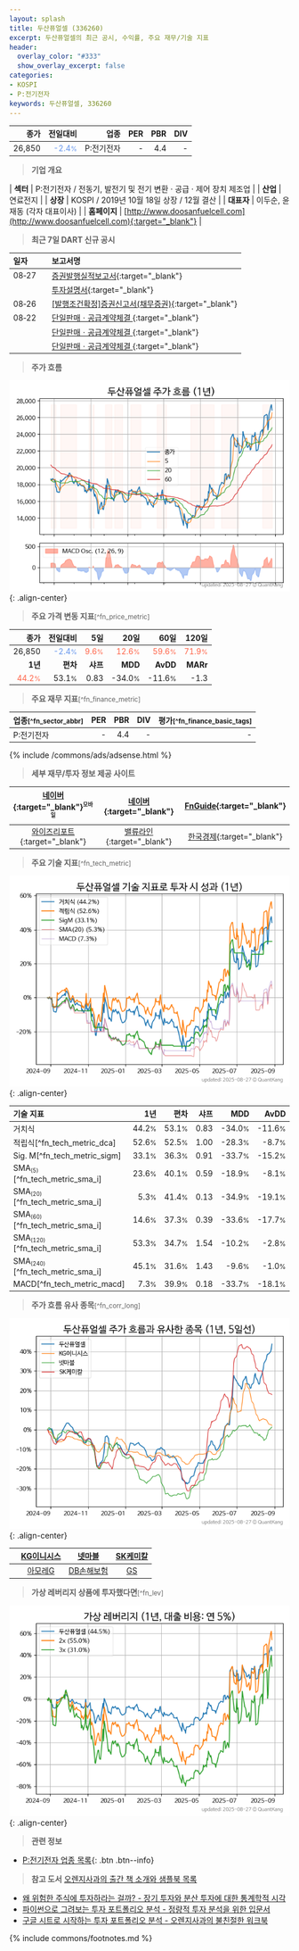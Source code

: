 ```yaml
---
layout: splash
title: 두산퓨얼셀 (336260)
excerpt: 두산퓨얼셀의 최근 공시, 수익률, 주요 재무/기술 지표
header:
  overlay_color: "#333"
  show_overlay_excerpt: false
categories:
- KOSPI
- P:전기전자
keywords: 두산퓨얼셀, 336260
---
```


| **종가** | **전일대비** | **업종** | **PER** | **PBR** | **DIV** |
| -------: | -----------: | -------: | ------: | ------: | ------: |
| 26,850 | <span style="color: cornflowerblue">-2.4<small>%</small></span> | P:전기전자 | - | 4.4 | - |

<!-- more -->


> **기업 개요**<a id="company"></a>

| <span style="white-space:nowrap;">**섹터**</span> | P:전기전자 / 전동기, 발전기 및 전기 변환 · 공급 · 제어 장치 제조업 |
| <span style="white-space:nowrap;">**산업**</span> | 연료전지 |
| <span style="white-space:nowrap;">**상장**</span> | KOSPI / 2019년 10월 18일 상장 / 12월 결산 |
| <span style="white-space:nowrap;">**대표자**</span> | 이두순, 윤재동 (각자 대표이사) |
| <span style="white-space:nowrap;">**홈페이지**</span> | [http://www.doosanfuelcell.com](http://www.doosanfuelcell.com){:target="_blank"} |


> **최근 7일 DART 신규 공시**<a id="dart"></a>

| **일자** |      | **보고서명** |
| :------- | :--- | :----------- |
| 08&#x2011;27 | | [증권발행실적보고서](https://dart.fss.or.kr/dsaf001/main.do?rcpNo=20250827000484){:target="_blank"} |
|  | | [투자설명서](https://dart.fss.or.kr/dsaf001/main.do?rcpNo=20250827000005){:target="_blank"} |
| 08&#x2011;26 | | [[발행조건확정]증권신고서(채무증권)](https://dart.fss.or.kr/dsaf001/main.do?rcpNo=20250826000501){:target="_blank"} |
| 08&#x2011;22 | | [단일판매ㆍ공급계약체결              ](https://dart.fss.or.kr/dsaf001/main.do?rcpNo=20250822800053){:target="_blank"} |
|  | | [단일판매ㆍ공급계약체결              ](https://dart.fss.or.kr/dsaf001/main.do?rcpNo=20250822800050){:target="_blank"} |
|  | | [단일판매ㆍ공급계약체결              ](https://dart.fss.or.kr/dsaf001/main.do?rcpNo=20250822800038){:target="_blank"} |


> **주가 흐름**<a id="price"></a>

![336260](/stock/images/336260.png){: .align-center}


> **주요 가격 변동 지표**<small>[^fn_price_metric]</small>

| **종가** | **전일대비** | **5일** | **20일** | **60일** | **120일** |
| -------: | -----------: | ------: | -------: | -------: | --------: |
| 26,850 | <span style="color: cornflowerblue">-2.4<small>%</small></span> | <span style="color: tomato">9.6<small>%</small></span> | <span style="color: tomato">12.6<small>%</small></span> | <span style="color: tomato">59.6<small>%</small></span> | <span style="color: tomato">71.9<small>%</small></span> |
| **1년** | **편차** | **샤프** | **MDD** | **AvDD** | **MARr** |
| <span style="color: tomato">44.2<small>%</small></span> | 53.1<small>%</small> | 0.83 | -34.0<small>%</small> | -11.6<small>%</small> | -1.3 |


> **주요 재무 지표**<small>[^fn_finance_metric]</small>

| **업종**<small>[^fn_sector_abbr]</small> | **PER** | **PBR** | **DIV** | **평가**<small>[^fn_finance_basic_tags]</small> |
| :--------------------------------------- | ------: | ------: | ------: | ----------------------------------------------: |
| P:전기전자 | - | 4.4 | - | - |



{% include /commons/ads/adsense.html %}

> **세부 재무/투자 정보 제공 사이트**

| [네이버](https://m.stock.naver.com/domestic/stock/336260/finance/summary){:target="_blank"}<sup><small>모바일</small></sup> | [네이버](https://finance.naver.com/item/coinfo.naver?code=336260){:target="_blank"} | [FnGuide](https://comp.fnguide.com/SVO2/ASP/SVD_Invest.asp?gicode=A336260&MenuYn=Y){:target="_blank"} |
| :---: | :---: | :---: |
| [와이즈리포트](https://comp.wisereport.co.kr/company/c1040001.aspx?cmp_cd=336260){:target="_blank"} | [밸류라인](https://www.valueline.co.kr/finance/summary/336260){:target="_blank"} | [한국경제](https://markets.hankyung.com/stock/336260/financial-summary){:target="_blank"} |


> **주요 기술 지표**<small>[^fn_tech_metric]</small>


![336260](/stock/images/336260_tech.png){: .align-center}

| **기술 지표** | **1년** | **편차** | **샤프** | **MDD** | **AvDD** |
| :------------ | ------: | -----------: | -------: | ------: | -------: |
| 거치식 | 44.2<small>%</small> | 53.1<small>%</small> | 0.83 | -34.0<small>%</small> | -11.6<small>%</small> |
| 적립식[^fn_tech_metric_dca] | 52.6<small>%</small> | 52.5<small>%</small> | 1.00 | -28.3<small>%</small> | -8.7<small>%</small> |
| Sig. M[^fn_tech_metric_sigm] | 33.1<small>%</small> | 36.3<small>%</small> | 0.91 | -33.7<small>%</small> | -15.2<small>%</small> |
| SMA<small><sub>(5)</sub></small>[^fn_tech_metric_sma_i] | 23.6<small>%</small> | 40.1<small>%</small> | 0.59 | -18.9<small>%</small> | -8.1<small>%</small> |
| SMA<small><sub>(20)</sub></small>[^fn_tech_metric_sma_i] | 5.3<small>%</small> | 41.4<small>%</small> | 0.13 | -34.9<small>%</small> | -19.1<small>%</small> |
| SMA<small><sub>(60)</sub></small>[^fn_tech_metric_sma_i] | 14.6<small>%</small> | 37.3<small>%</small> | 0.39 | -33.6<small>%</small> | -17.7<small>%</small> |
| SMA<small><sub>(120)</sub></small>[^fn_tech_metric_sma_i] | 53.3<small>%</small> | 34.7<small>%</small> | 1.54 | -10.2<small>%</small> | -2.8<small>%</small> |
| SMA<small><sub>(240)</sub></small>[^fn_tech_metric_sma_i] | 45.1<small>%</small> | 31.6<small>%</small> | 1.43 | -9.6<small>%</small> | -1.0<small>%</small> |
| MACD[^fn_tech_metric_macd] | 7.3<small>%</small> | 39.9<small>%</small> | 0.18 | -33.7<small>%</small> | -18.1<small>%</small> |


> **주가 흐름 유사 종목**<a id="corr"></a><small>[^fn_corr_long]</small>

![336260](/stock/images/336260_corr.png){: .align-center}

|       | [KG이니시스](/035600/) | [넷마블](/251270/) | [SK케미칼](/285130/) |
| :---: | :------------------------------------: | :------------------------------------: | :------------------------------------: |
|       | [아모레G](/002790/) | [DB손해보험](/005830/) | [GS](/078930/) |


> **가상 레버리지 상품에 투자했다면**<a id="2x"></a><small>[^fn_lev]</small>

![336260](/stock/images/336260_2x.png){: .align-center}


> **관련 정보**

- [P:전기전자 업종 목록](/stats/sector/kospi_업종_전기전자_종목/){: .btn .btn--info}

> **참고 도서** [오렌지사과의 출간 책 소개와 샘플북 목록](https://kongdori.tistory.com/691)

- [왜 위험한 주식에 투자하라는 걸까? - 장기 투자와 분산 투자에 대한 통계학적 시각](https://kongdori.tistory.com/421)
- [파이썬으로 그려보는 투자 포트폴리오 분석  - 정량적 투자 분석을 위한 입문서](https://kongdori.tistory.com/643)
- [구글 시트로 시작하는 투자 포트폴리오 분석 - 오렌지사과의 불친절한 워크북](https://kongdori.tistory.com/449)


{% include commons/footnotes.md %}